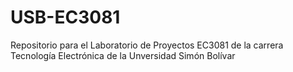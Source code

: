 # USB-EC3081
Repositorio para el Laboratorio de Proyectos EC3081 de la carrera Tecnología Electrónica de la Unversidad Simón Bolívar
